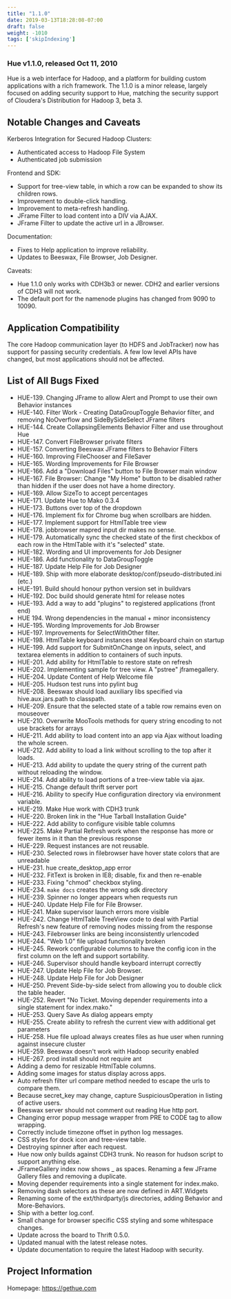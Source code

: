 ```yaml
---
title: "1.1.0"
date: 2019-03-13T18:28:08-07:00
draft: false
weight: -1010
tags: ['skipIndexing']
---
```


### Hue v1.1.0, released Oct 11, 2010


Hue is a web interface for Hadoop, and a platform for building custom
applications with a rich framework. The 1.1.0 is a minor release, largely
focused on adding security support to Hue, matching the security
support of Cloudera's Distribution for Hadoop 3, beta 3.


Notable Changes and Caveats
---------------------------
Kerberos Integration for Secured Hadoop Clusters:

* Authenticated access to Hadoop File System
* Authenticated job submission

Frontend and SDK:

* Support for tree-view table, in which a row can be expanded to show its
children rows.
* Improvement to double-click handling.
* Improvement to meta-refresh handling.
* JFrame Filter to load content into a DIV via AJAX.
* JFrame Filter to update the active url in a JBrowser.

Documentation:

* Fixes to Help application to improve reliability.
* Updates to Beeswax, File Browser, Job Designer.

Caveats:

* Hue 1.1.0 only works with CDH3b3 or newer. CDH2 and earlier versions of CDH3
will not work.
* The default port for the namenode plugins has changed from 9090 to 10090.


Application Compatibility
-------------------------
The core Hadoop communication layer (to HDFS and JobTracker) now has support
for passing security credentials. A few low level APIs have changed, but most
applications should not be affected.


List of All Bugs Fixed
----------------------
* HUE-139. Changing JFrame to allow Alert and Prompt to use their own Behavior instances
* HUE-140. Filter Work - Creating DataGroupToggle Behavior filter, and removing NoOverflow and SideBySideSelect JFrame filters
* HUE-144. Create CollapsingElements Behavior Filter and use throughout Hue
* HUE-147. Convert FileBrowser private filters
* HUE-157. Converting Beeswax JFrame filters to Behavior Filters
* HUE-160. Improving FileChooser and FileSaver
* HUE-165. Wording Improvements for File Browser
* HUE-166. Add a "Download Files" button to File Browser main window
* HUE-167. File Browser: Change "My Home" button to be disabled rather than hidden if the user does not have a home directory.
* HUE-169. Allow SizeTo to accept percentages
* HUE-171. Update Hue to Mako 0.3.4
* HUE-173. Buttons over top of the dropdown
* HUE-176. Implement fix for Chrome bug when scrollbars are hidden.
* HUE-177. Implement support for HtmlTable tree view
* HUE-178. jobbrowser mapred input dir makes no sense.
* HUE-179. Automatically sync the checked state of the first checkbox of each row in the HtmlTable with it's "selected" state.
* HUE-182. Wording and UI improvements for Job Designer
* HUE-186. Add functionality to DataGroupToggle
* HUE-187. Update Help File for Job Designer
* HUE-189. Ship with more elaborate desktop/conf/pseudo-distributed.ini (etc.)
* HUE-191. Build should honour python version set in buildvars
* HUE-192. Doc build should generate html for release notes
* HUE-193. Add a way to add "plugins" to registered applications (front end)
* HUE 194. Wrong dependencies in the manual + minor inconsistency
* HUE-195. Wording Improvements for Job Browser
* HUE-197. Improvements for SelectWithOther filter.
* HUE-198. HtmlTable keyboard instances steal Keyboard chain on startup
* HUE-199. Add support for SubmitOnChange on inputs, select, and textarea elements in addition to containers of such inputs.
* HUE-201. Add ability for HtmlTable to restore state on refresh
* HUE-202. Implementing sample for tree view. A "pstree" jframegallery.
* HUE-204. Update Content of Help Welcome file
* HUE-205. Hudson test runs into pylint bug
* HUE-208. Beeswax should load auxiliary libs specified via hive.aux.jars.path to classpath.
* HUE-209. Ensure that the selected state of a table row remains even on mouseover
* HUE-210. Overwrite MooTools methods for query string encoding to not use brackets for arrays
* HUE-211. Add ability to load content into an app via Ajax without loading the whole screen.
* HUE-212. Add ability to load a link without scrolling to the top after it loads.
* HUE-213. Add ability to update the query string of the current path without reloading the window.
* HUE-214. Add ability to load portions of a tree-view table via ajax.
* HUE-215. Change default thrift server port
* HUE-216. Ability to specify Hue configuration directory via environment variable.
* HUE-219. Make Hue work with CDH3 trunk
* HUE-220. Broken link in the "Hue Tarball Installation Guide"
* HUE-222. Add ability to configure visible table columns
* HUE-225. Make Partial Refresh work when the response has more or fewer items in it than the previous response
* HUE-229. Request instances are not reusable.
* HUE-230. Selected rows in filebrowser have hover state colors that are unreadable
* HUE-231. hue create_desktop_app error
* HUE-232. FitText is broken in IE8; disable, fix and then re-enable
* HUE-233. Fixing "chmod" checkbox styling.
* HUE-234. `make docs` creates the wrong sdk directory
* HUE-239. Spinner no longer appears when requests run
* HUE-240. Update Help File for File Browser.
* HUE-241. Make supervisor launch errors more visible
* HUE-242. Change HtmlTable TreeView code to deal with Partial Refresh's new feature of removing nodes missing from the response
* HUE-243. Filebrowser links are being inconsistently urlencoded
* HUE-244. "Web 1.0" file upload functionality broken
* HUE-245. Rework configurable columns to have the config icon in the first column on the left and support sortability.
* HUE-246. Supervisor should handle keyboard interrupt correctly
* HUE-247. Update Help File for Job Browser.
* HUE-248. Update Help File for Job Designer
* HUE-250. Prevent Side-by-side select from allowing you to double click the table header.
* HUE-252. Revert "No Ticket. Moving depender requirements into a single statement for index.mako."
* HUE-253. Query Save As dialog appears empty
* HUE-255. Create ability to refresh the current view with additional get parameters
* HUE-258. Hue file upload always creates files as hue user when running against insecure cluster
* HUE-259. Beeswax doesn't work with Hadoop security enabled
* HUE-267. prod install should not require ant
* Adding a demo for resizable HtmlTable columns.
* Adding some images for status display across apps.
* Auto refresh filter url compare method needed to escape the urls to compare them.
* Because secret_key may change, capture SuspiciousOperation in listing of active users.
* Beeswax server should not comment out reading Hue http port.
* Changing error popup message wrapper from PRE to CODE tag to allow wrapping.
* Correctly include timezone offset in python log messages.
* CSS styles for dock icon and tree-view table.
* Destroying spinner after each request.
* Hue now only builds against CDH3 trunk. No reason for hudson script to support anything else.
* JFrameGallery index now shows _ as spaces. Renaming a few JFrame Gallery files and removing a duplicate.
* Moving depender requirements into a single statement for index.mako.
* Removing dash selectors as these are now defined in ART.Widgets
* Renaming some of the ext/thirdparty/js directories, adding Behavior and More-Behaviors.
* Ship with a better log.conf.
* Small change for browser specific CSS styling and some whitespace changes.
* Update across the board to Thrift 0.5.0.
* Updated manual with the latest release notes.
* Update documentation to require the latest Hadoop with security.


Project Information
-------------------
Homepage: https://gethue.com
